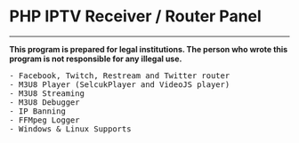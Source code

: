 <h1>PHP IPTV Receiver / Router Panel</h1>
<hr></hr>
<B>This program is prepared for legal institutions. The person who wrote this program is not responsible for any illegal use.</B>
<br>
<pre>
- Facebook, Twitch, Restream and Twitter router
- M3U8 Player (SelcukPlayer and VideoJS player)
- M3U8 Streaming
- M3U8 Debugger
- IP Banning
- FFMpeg Logger
- Windows & Linux Supports
</pre>
